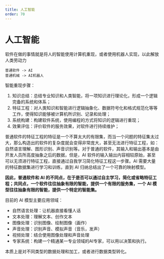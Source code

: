 ```yaml
---
title: 人工智能
order: 70
---
```

# 人工智能
软件在做的事情就是将人的智能使用计算机重现，或者使用机器人实现，以此解放人类劳动力
```
普通软件 -> AI
普通机械 -> AI机器人
```

智能重现步骤：
1. 知识总结：总结专业知识和人类智能，将一项知识进行理论化，形成一个逻辑完备的系统和体系；
2. 特征工程：对人类知识和智能进行逻辑抽象化、数据符号化和格式规范化等等工作，使得知识能够被计算机所识别、记录和处理；
3. 系统构建：构建软件系统，使用编程的方式将知识的逻辑进行重现；
4. 效果评估：评价软件的服务效果，对软件进行持续维护；

普通软件的特征工程的特征是一个不算太大的有限集，而当一个问题的特征集太过大，那么构造出的软件的复杂度就会变得非常庞大，甚至无法进行特征工程，如：自然语言理解、图形识别、声音识别等。对于普通的软件，其输入和输出基本是由开发人员所高度抽象之后的数据，但是，AI 软件的输入输出内容相较原始，甚至可以无须进行特征工程，直接通过自我学习简化特征工程这一步骤。AI 需要大量的特征数据集进行学习和训练，直到 AI 归纳总结出了一个可靠的映射模型。

**因此，普通软件和 AI 的不同点，在于是否可以通过自主学习，简化或省略特征工程；共同点，一个软件往往抽象有限的智能，提供一个有限的服务集，一个 AI 模型往往抽象有限的智能，提供一个特定的智能集。**

目前的 AI 模型主要应用领域：
+ 自然语言处理：让机器直接看懂人话
+ 文本处理：理解文本、创作文本
+ 图像处理：识别图像、绘制图像（画作）
+ 声音处理：识别声音、模拟声音（音乐，发声）
+ 视频处理：结合使用图像处理和声音处理
+ 专家系统：构建一个精通某一专业领域的AI专家，可以用以决策和执行。

本质上是对不同类型的数据处理和加工，或者进行数据类型转化。